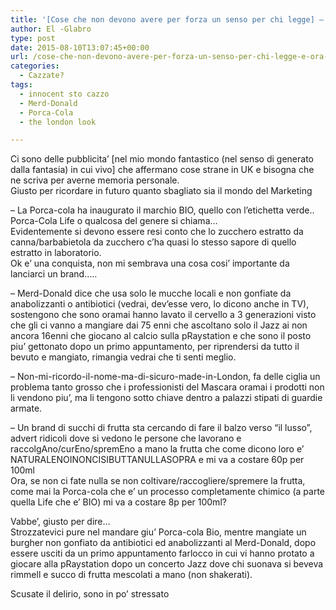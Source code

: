 ```yaml
---
title: '[Cose che non devono avere per forza un senso per chi legge] – E ora pubblicita’'
author: El -Glabro
type: post
date: 2015-08-10T13:07:45+00:00
url: /cose-che-non-devono-avere-per-forza-un-senso-per-chi-legge-e-ora-pubblicita/
categories:
  - Cazzate?
tags:
  - innocent sto cazzo
  - Merd-Donald
  - Porca-Cola
  - the london look

---
```

Ci sono delle pubblicita&#8217; [nel mio mondo fantastico (nel senso di generato dalla fantasia) in cui vivo] che affermano cose strane in UK e bisogna che ne scriva per averne memoria personale.  
Giusto per ricordare in futuro quanto sbagliato sia il mondo del Marketing

&#8211; La Porca-cola ha inaugurato il marchio BIO, quello con l&#8217;etichetta verde.. Porca-Cola Life o qualcosa del genere si chiama&#8230;  
Evidentemente si devono essere resi conto che lo zucchero estratto da canna/barbabietola da zucchero c&#8217;ha quasi lo stesso sapore di quello estratto in laboratorio.  
Ok e&#8217; una conquista, non mi sembrava una cosa cosi&#8217; importante da lanciarci un brand&#8230;..

&#8211; Merd-Donald dice che usa solo le mucche locali e non gonfiate da anabolizzanti o antibiotici (vedrai, dev&#8217;esse vero, lo dicono anche in TV), sostengono che sono oramai hanno lavato il cervello a 3 generazioni visto che gli ci vanno a mangiare dai 75 enni che ascoltano solo il Jazz ai non ancora 16enni che giocano al calcio sulla pRaystation e che sono il posto piu&#8217; gettonato dopo un primo appuntamento, per riprendersi da tutto il bevuto e mangiato, rimangia vedrai che ti senti meglio.

&#8211; Non-mi-ricordo-il-nome-ma-di-sicuro-made-in-London, fa delle ciglia un problema tanto grosso che i professionisti del Mascara oramai i prodotti non li vendono piu&#8217;, ma li tengono sotto chiave dentro a palazzi stipati di guardie armate.

&#8211; Un brand di succhi di frutta sta cercando di fare il balzo verso &#8220;il lusso&#8221;, advert ridicoli dove si vedono le persone che lavorano e raccolgAno/curEno/spremEno a mano la frutta che come dicono loro e&#8217; NATURALENOINONCISIBUTTANULLASOPRA e mi va a costare 60p per 100ml  
Ora, se non ci fate nulla se non coltivare/raccogliere/spremere la frutta, come mai la Porca-cola che e&#8217; un processo completamente chimico (a parte quella Life che e&#8217; BIO) mi va a costare 8p per 100ml?

Vabbe&#8217;, giusto per dire&#8230;  
Strozzatevici pure nel mandare giu&#8217; Porca-cola Bio, mentre mangiate un burgher non gonfiato da antibiotici ed anabolizzanti al Merd-Donald, dopo essere usciti da un primo appuntamento farlocco in cui vi hanno protato a giocare alla pRaystation dopo un concerto Jazz dove chi suonava si beveva rimmell e succo di frutta mescolati a mano (non shakerati).

Scusate il delirio, sono in po&#8217; stressato